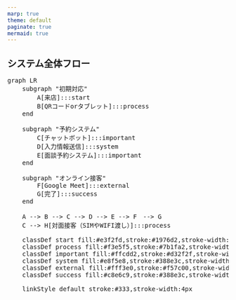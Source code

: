 ```yaml
---
marp: true
theme: default 
paginate: true
mermaid: true
---
```


## システム全体フロー

<pre class="mermaid">
graph LR
    subgraph "初期対応"
        A[来店]:::start
        B[QRコードorタブレット]:::process
    end
    
    subgraph "予約システム"
        C[チャットボット]:::important
        D[入力情報送信]:::system
        E[面談予約システム]:::important
    end

    subgraph "オンライン接客"
        F[Google Meet]:::external
        G[完了]:::success
    end
    
    A --> B --> C --> D --> E --> F　--> G
    C --> H[対面接客（SIMやWIFI渡し）]:::process
    
    classDef start fill:#e3f2fd,stroke:#1976d2,stroke-width:3px,color:#000;
    classDef process fill:#f3e5f5,stroke:#7b1fa2,stroke-width:3px,color:#000
    classDef important fill:#ffcdd2,stroke:#d32f2f,stroke-width:3px,color:#000
    classDef system fill:#e8f5e8,stroke:#388e3c,stroke-width:3px,color:#000
    classDef external fill:#fff3e0,stroke:#f57c00,stroke-width:3px,color:#000
    classDef success fill:#c8e6c9,stroke:#388e3c,stroke-width:3px,color:#000
    
    linkStyle default stroke:#333,stroke-width:4px
</pre> 